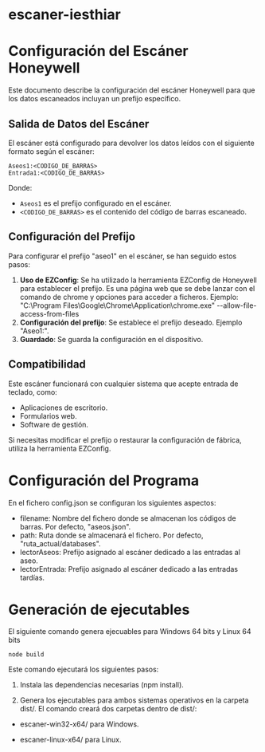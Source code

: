 # escaner-iesthiar

# Configuración del Escáner Honeywell

Este documento describe la configuración del escáner Honeywell para que los datos escaneados incluyan un prefijo específico.

## Salida de Datos del Escáner

El escáner está configurado para devolver los datos leídos con el siguiente formato según el escáner:

```
Aseos1:<CODIGO_DE_BARRAS>
Entrada1:<CODIGO_DE_BARRAS>
```

Donde:

- `Aseos1` es el prefijo configurado en el escáner.
- `<CODIGO_DE_BARRAS>` es el contenido del código de barras escaneado.

## Configuración del Prefijo

Para configurar el prefijo "aseo1" en el escáner, se han seguido estos pasos:

1. **Uso de EZConfig**: Se ha utilizado la herramienta EZConfig de Honeywell para establecer el prefijo. Es una página web que se debe lanzar con el comando de chrome y opciones para acceder a ficheros. Ejemplo: "C:\Program Files\Google\Chrome\Application\chrome.exe" --allow-file-access-from-files  
2. **Configuración del prefijo**: Se establece el prefijo deseado. Ejemplo "Aseo1:".
3. **Guardado**: Se guarda la configuración en el dispositivo.

## Compatibilidad

Este escáner funcionará con cualquier sistema que acepte entrada de teclado, como:

- Aplicaciones de escritorio.
- Formularios web.
- Software de gestión.

Si necesitas modificar el prefijo o restaurar la configuración de fábrica, utiliza la herramienta EZConfig.

# Configuración del Programa
En el fichero config.json se configuran los siguientes aspectos:

- filename: Nombre del fichero donde se almacenan los códigos de barras. Por defecto, "aseos.json".
- path: Ruta donde se almacenará el fichero. Por defecto, "ruta_actual/databases".
- lectorAseos: Prefijo asignado al escáner dedicado a las entradas al aseo.
- lectorEntrada: Prefijo asignado al escáner dedicado a las entradas tardías.

# Generación de ejecutables
El siguiente comando genera ejecuables para Windows 64 bits y Linux 64 bits
```
node build
```
Este comando ejecutará los siguientes pasos:

1. Instala las dependencias necesarias (npm install).

2. Genera los ejecutables para ambos sistemas operativos en la carpeta dist/. El comando creará dos carpetas dentro de dist/:

- escaner-win32-x64/ para Windows.

- escaner-linux-x64/ para Linux.